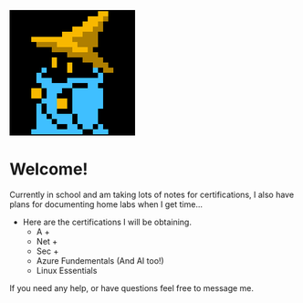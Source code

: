 ![Bluegeneral](https://github.com/DKC-Bluegeneral/GitBluePublic/blob/main/Images/black%20-mage.png)




# Welcome!



Currently in school and am taking lots of notes for certifications, I also have plans for documenting home labs when I get time...


- Here are the certifications I will be obtaining.
  - A +
  - Net +
  - Sec +
  - Azure Fundementals (And AI too!)
  - Linux Essentials

If you need any help, or have questions feel free to message me. 
